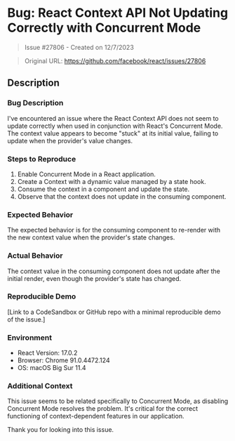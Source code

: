 # Bug: React Context API Not Updating Correctly with Concurrent Mode

> Issue #27806 - Created on 12/7/2023

> Original URL: https://github.com/facebook/react/issues/27806

## Description

### Bug Description

I've encountered an issue where the React Context API does not seem to update correctly when used in conjunction with React's Concurrent Mode. The context value appears to become "stuck" at its initial value, failing to update when the provider's value changes.

### Steps to Reproduce

1. Enable Concurrent Mode in a React application.
2. Create a Context with a dynamic value managed by a state hook.
3. Consume the context in a component and update the state.
4. Observe that the context does not update in the consuming component.

### Expected Behavior

The expected behavior is for the consuming component to re-render with the new context value when the provider's state changes.

### Actual Behavior

The context value in the consuming component does not update after the initial render, even though the provider's state has changed.

### Reproducible Demo

[Link to a CodeSandbox or GitHub repo with a minimal reproducible demo of the issue.]

### Environment

- React Version: 17.0.2
- Browser: Chrome 91.0.4472.124
- OS: macOS Big Sur 11.4

### Additional Context

This issue seems to be related specifically to Concurrent Mode, as disabling Concurrent Mode resolves the problem. It's critical for the correct functioning of context-dependent features in our application.

Thank you for looking into this issue.

